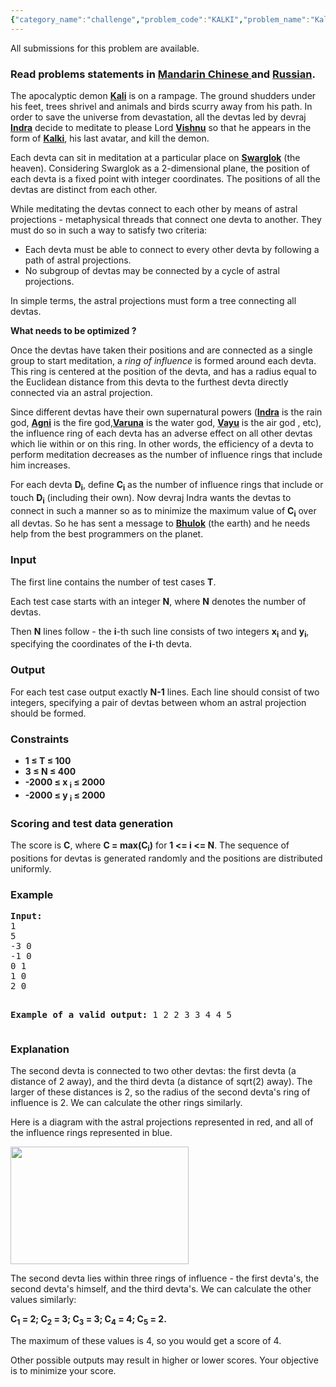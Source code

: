 ```yaml
---
{"category_name":"challenge","problem_code":"KALKI","problem_name":"Kali and Devtas","languages_supported":{"0":"C","1":"CPP14","2":"JAVA","3":"PYTH","4":"PYTH 3.5","5":"CS2","6":"PAS fpc","7":"PAS gpc","8":"RUBY","9":"PHP","10":"GO","11":"NODEJS","12":"HASK","13":"SCALA","14":"D","15":"PERL","16":"FORT","17":"WSPC","18":"ADA","19":"CAML","20":"ICK","21":"BF","22":"ASM","23":"CLPS","24":"PRLG","25":"ICON","26":"SCM qobi","27":"PIKE","28":"ST","29":"NICE","30":"LUA","31":"BASH","32":"NEM","33":"LISP sbcl","34":"LISP clisp","35":"SCM guile","36":"JS","37":"ERL","38":"TCL","39":"PERL6","40":"TEXT","41":"CLOJ","42":"FS"},"max_timelimit":5,"source_sizelimit":50000,"problem_author":"nssprogrammer","problem_tester":"xiaodao","date_added":"23-09-2014","tags":{"0":"challenge","1":"dec14","2":"graph","3":"nssprogrammer","4":"optimization","5":"radio","6":"tree"},"editorial_url":"http://discuss.codechef.com/problems/KALKI","time":{"view_start_date":1418643478,"submit_start_date":1418643478,"visible_start_date":1418643000,"end_date":1735669800},"is_direct_submittable":false,"layout":"problem"}
---
```

<span class="solution-visible-txt">All submissions for this problem are available.</span><h3>Read problems statements in <a href="/download/translated/DEC14/mandarin/KALKI.pdf" target="_blank">Mandarin Chinese </a> and <a href="/download/translated/DEC14/russian/KALKI.pdf" target="_blank">Russian</a>.</h3>
<p>The apocalyptic demon <b><a href="http://en.wikipedia.org/wiki/Kali_%28demon%29">Kali</a></b> is on a rampage. The ground shudders under his feet, trees shrivel and animals and birds scurry away from his path. In order to save the universe from devastation, all the devtas led by devraj <b><a href="http://en.wikipedia.org/wiki/Indra">Indra</a></b> decide to meditate to please Lord <b><a href="http://en.wikipedia.org/wiki/Vishnu">Vishnu</a></b> so that he appears in the form of <b><a href="http://en.wikipedia.org/wiki/Kalki">Kalki</a></b>, his last avatar, and kill the demon.</p>
<p>Each devta can sit in meditation at a particular place on <b><a href="http://en.wikipedia.org/wiki/Svarga">Swarglok</a></b> (the heaven). Considering Swarglok as a 2-dimensional plane, the position of each devta is a fixed point with integer coordinates. The positions of all the devtas are distinct from each other.</p>
<p>While meditating the devtas connect to each other by means of astral projections - metaphysical threads that connect one devta to another. They must do so in such a way to satisfy two criteria:</p>
<ul>
<li>Each devta must be able to connect to every other devta by following a path of astral projections.</li>
<li>No subgroup of devtas may be connected by a cycle of astral projections.</li>
</ul>
<p>In simple terms, the astral projections must form a tree connecting all devtas.</p>
<p><b>What needs to be optimized ?</b></p>
<p>Once the devtas have taken their positions and are connected as a single group to start meditation, a <em>ring of influence</em> is formed around each devta. This ring is centered at the position of the devta, and has a radius equal to the Euclidean distance from this devta to the furthest devta directly connected via an astral projection.</p>
<p>Since different devtas have their own supernatural powers (<b><a href="http://en.wikipedia.org/wiki/Indra">Indra</a></b> is the rain god, <b><a href="http://en.wikipedia.org/wiki/Agni">Agni</a></b> is the fire god,<b><a href="http://en.wikipedia.org/wiki/Varuna">Varuna</a></b> is the water god, <b><a href="http://en.wikipedia.org/wiki/Vayu">Vayu</a></b> is the air god , etc), the influence ring of each devta has an adverse effect on all other devtas which lie within or on this ring. In other words, the efficiency of a devta to perform meditation decreases as the number of influence rings that include him increases.</p>
<p>For each devta <b>D<sub>i</sub></b>, define <b>C<sub>i</sub></b> as the number of influence rings that include or touch <b>D<sub>i</sub></b> (including their own). Now devraj Indra wants the devtas to connect in such a manner so as to minimize the maximum value of <b>C<sub>i</sub></b> over all devtas. So he has sent a message to <b><a href="http://en.wikipedia.org/wiki/Prithvi">Bhulok</a></b> (the earth) and he needs help from the best programmers on the planet.</p>
<h3>Input</h3>
<p>The first line contains the number of test cases <b>T</b>.</p>
<p>Each test case starts with an integer <b>N</b>, where <b>N</b> denotes the number of devtas.</p>
<p>Then <b>N</b> lines follow - the <b>i</b>-th such line consists of two integers <b>x<sub>i</sub></b> and <b>y<sub>i</sub></b>, specifying the coordinates of the <b>i</b>-th devta.</p>
<h3>Output</h3>
<p>For each test case output exactly <b>N-1</b> lines. Each line should consist of two integers, specifying a pair of devtas between whom an astral projection should be formed.</p>
<h3>Constraints</h3>
<ul>
<li><b>1 ≤ T ≤ 100</b></li>
<li><b>3 ≤ N ≤ 400</b></li>
<li><b>-2000 ≤ x <sub>i</sub> ≤ 2000</b></li>
<li><b>-2000 ≤ y <sub>i</sub> ≤ 2000</b></li>
</ul>
<h3>Scoring and test data generation</h3>
<p>The score is <b>C</b>, where <b>C = max(C<sub>i</sub>)</b> for <b>1 &lt;= i &lt;= N</b>. The sequence of positions for devtas is generated randomly and the positions are distributed uniformly.</p>
<h3>Example</h3>
<pre><b>Input:</b>
1
5
-3 0
-1 0
0 1
1 0
2 0

<b>Example of a valid output:</b>
1 2
2 3
3 4
4 5</pre>
<h3>Explanation</h3>
<p>The second devta is connected to two other devtas: the first devta (a distance of 2 away), and the third devta (a distance of sqrt(2) away). The larger of these distances is 2, so the radius of the second devta's ring of influence is 2. We can calculate the other rings similarly.</p>
<p>Here is a diagram with the astral projections represented in red, and all of the influence rings represented in blue.</p>
<p><img height="188" width="285" src="/download/extimages/90e2169eaaad51f55db34d4304de99b5.png" /></p>
<p>The second devta lies within three rings of influence - the first devta's, the second devta's himself, and the third devta's. We can calculate the other values similarly:</p>
<p><b>C<sub>1</sub> = 2; C<sub>2</sub> = 3; C<sub>3</sub> = 3; C<sub>4</sub> = 4; C<sub>5</sub> = 2.</b></p>
<p>The maximum of these values is 4, so you would get a score of 4.</p>
<p>Other possible outputs may result in higher or lower scores. Your objective is to minimize your score.</p>